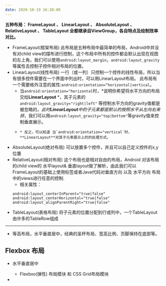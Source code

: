 ```yaml
---
date: 2020-10-19 16:20:00
---
```


**五种布局： FrameLayout 、 LinearLayout 、 AbsoluteLayout 、 RelativeLayout 、 TableLayout 全都继承自ViewGroup，各自特点及绘制效率对比。**
* FrameLayout(框架布局)
    此布局是五种布局中最简单的布局，Android中并没有对child view的摆布进行控制，这个布局中所有的控件都会默认出现在视图的左上角，我们可以使用``android:layout_margin``，``android:layout_gravity``等属性去控制子控件相对布局的位置。
* LinearLayout(线性布局)
    一行（或一列）只控制一个控件的线性布局，所以当有很多控件需要在一个界面中列出时，可以用LinearLayout布局。
        此布局有一个需要格外注意的属性:``android:orientation=“horizontal|vertical``。
    * 当`android:orientation="horizontal`时，*说明你希望将水平方向的布局交给**LinearLayout** *，其子元素的`android:layout_gravity="right|left"` 等控制水平方向的gravity值都是被忽略的，*此时**LinearLayout**中的子元素都是默认的按照水平从左向右来排*，我们可以用`android:layout_gravity="top|bottom"`等gravity值来控制垂直展示。
    *     * 反之，可以知道 当`android:orientation="vertical`时，**LinearLayout**对其子元素展示上的的处理方式。
* AbsoluteLayout(绝对布局)
    可以放置多个控件，并且可以自己定义控件的x,y位置
* RelativeLayout(相对布局)
    这个布局也是相对自由的布局，Android 对该布局的child view的 水平layout& 垂直layout做了解析，由此我们可以FrameLayout的基础上使用标签或者Java代码对垂直方向 以及 水平方向 布局中的views进行任意的控制.
    * 相关属性：
    ```
    android:layout_centerInParent="true|false"
	android:layout_centerHorizontal="true|false"
	android:layout_alignParentRight="true|false"
	```
* TableLayout(表格布局)
    将子元素的位置分配到行或列中，一个TableLayout由许多的TableRow组成


---

- 等高布局，水平垂直居中，经典的圣杯布局、宽高比例、页脚保持在底部等。



## Flexbox 布局

- 水平垂直居中
    -  Flexbxo(弹性) 布局模块 和 CSS Grid布局模块 	

- 